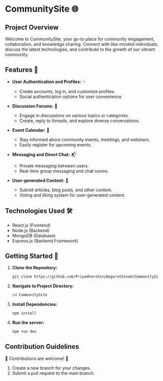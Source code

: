 # CommunitySite 🌐

## Project Overview

Welcome to CommunitySite, your go-to place for community engagement, collaboration, and knowledge sharing. Connect with like-minded individuals, discuss the latest technologies, and contribute to the growth of our vibrant community.

## Features 🚀

- **User Authentication and Profiles:** ✨
  - Create accounts, log in, and customize profiles.
  - Social authentication options for user convenience.

- **Discussion Forums:** 💬
  - Engage in discussions on various topics or categories.
  - Create, reply to threads, and explore diverse conversations.

- **Event Calendar:** 📅
  - Stay informed about community events, meetings, and webinars.
  - Easily register for upcoming events.

- **Messaging and Direct Chat:** 📬
  - Private messaging between users.
  - Real-time group messaging and chat rooms.

- **User-generated Content:** 📝
  - Submit articles, blog posts, and other content.
  - Voting and liking system for user-generated content.

## Technologies Used 🛠️

- React.js (Frontend)
- Node.js (Backend)
- MongoDB (Database)
- Express.js (Backend Framework)

## Getting Started 🏁

1. **Clone the Repository:**
   ```bash
   git clone https://github.com/PriyadharshiniNagarathinam/CommunitySite.git

2. **Navigate to Project Directory:**
   ```bash
   cd CommunitySite

3. **Install Dependencies:**
   ```bash
   npm install

4. **Run the server:**
   ```bash
   npm run dev

## Contribution Guidelines

🎉 Contributions are welcome! 🎉

1. Create a new branch for your changes.
2. Submit a pull request to the main branch.
